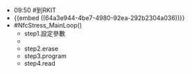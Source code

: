 - 09:50 #到RKIT
- {{embed ((64a3e944-4be7-4980-92ea-292b2304a036))}}
- #NfcStress_MainLoop()
	- step1.設定參數
	-
	- step2.erase
	- step3.program
	- step4.read
